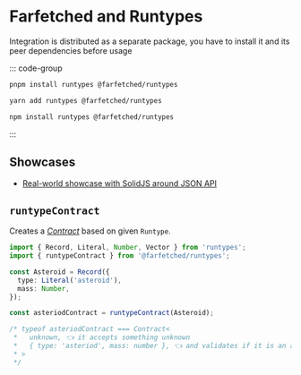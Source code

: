 # Farfetched and Runtypes

Integration is distributed as a separate package, you have to install it and its peer dependencies before usage

::: code-group

```sh [pnpm]
pnpm install runtypes @farfetched/runtypes
```

```sh [yarn]
yarn add runtypes @farfetched/runtypes
```

```sh [npm]
npm install runtypes @farfetched/runtypes
```

:::

## Showcases

- [Real-world showcase with SolidJS around JSON API](https://github.com/igorkamyshev/farfetched/tree/master/apps/showcase/solid-real-world-rick-morty/)

## `runtypeContract`

Creates a [_Contract_](/api/primitives/contract) based on given `Runtype`.

```ts
import { Record, Literal, Number, Vector } from 'runtypes';
import { runtypeContract } from '@farfetched/runtypes';

const Asteroid = Record({
  type: Literal('asteroid'),
  mass: Number,
});

const asteriodContract = runtypeContract(Asteroid);

/* typeof asteriodContract === Contract<
 *   unknown, 👈 it accepts something unknown
 *   { type: 'asteriod', mass: number }, 👈 and validates if it is an asteroid
 * >
 */
```
